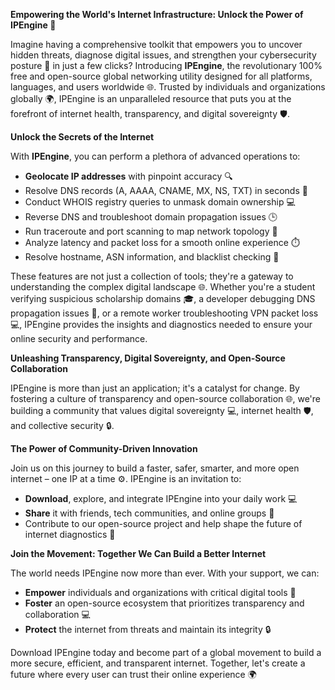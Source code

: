 **Empowering the World's Internet Infrastructure: Unlock the Power of IPEngine 🚀**

Imagine having a comprehensive toolkit that empowers you to uncover hidden threats, diagnose digital issues, and strengthen your cybersecurity posture 🔐 in just a few clicks? Introducing **IPEngine**, the revolutionary 100% free and open-source global networking utility designed for all platforms, languages, and users worldwide 🌐. Trusted by individuals and organizations globally 🌍, IPEngine is an unparalleled resource that puts you at the forefront of internet health, transparency, and digital sovereignty 🛡️.

**Unlock the Secrets of the Internet**

With **IPEngine**, you can perform a plethora of advanced operations to:

*   **Geolocate IP addresses** with pinpoint accuracy 🔍
*   Resolve DNS records (A, AAAA, CNAME, MX, NS, TXT) in seconds 📡
*   Conduct WHOIS registry queries to unmask domain ownership 💻
*   Reverse DNS and troubleshoot domain propagation issues 🕒
*   Run traceroute and port scanning to map network topology 🔋
*   Analyze latency and packet loss for a smooth online experience ⏱️
*   Resolve hostname, ASN information, and blacklist checking 🔑

These features are not just a collection of tools; they're a gateway to understanding the complex digital landscape 🌐. Whether you're a student verifying suspicious scholarship domains 🎓, a developer debugging DNS propagation issues 🤖, or a remote worker troubleshooting VPN packet loss 💻, IPEngine provides the insights and diagnostics needed to ensure your online security and performance.

**Unleashing Transparency, Digital Sovereignty, and Open-Source Collaboration**

IPEngine is more than just an application; it's a catalyst for change. By fostering a culture of transparency and open-source collaboration 🌐, we're building a community that values digital sovereignty 💻, internet health 🛡️, and collective security 🔒.

**The Power of Community-Driven Innovation**

Join us on this journey to build a faster, safer, smarter, and more open internet – one IP at a time ⚙️. IPEngine is an invitation to:

*   **Download**, explore, and integrate IPEngine into your daily work 💻
*   **Share** it with friends, tech communities, and online groups 🤝
*   Contribute to our open-source project and help shape the future of internet diagnostics 🔩

**Join the Movement: Together We Can Build a Better Internet**

The world needs IPEngine now more than ever. With your support, we can:

*   **Empower** individuals and organizations with critical digital tools 🌟
*   **Foster** an open-source ecosystem that prioritizes transparency and collaboration 💻
*   **Protect** the internet from threats and maintain its integrity 🔒

Download IPEngine today and become part of a global movement to build a more secure, efficient, and transparent internet. Together, let's create a future where every user can trust their online experience 🌍